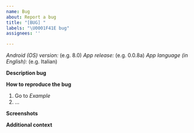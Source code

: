 ```yaml
---
name: Bug
about: Report a bug
title: "[BUG] "
labels: "\U0001F41E bug"
assignees: ''

---
```


_Android (OS) version:_ (e.g. 8.0)
_App release:_ (e.g. 0.0.8a)
_App language (in English):_ (e.g. Italian)

**Description bug**


**How to reproduce the bug**
1. Go to _Example_
2. ...

**Screenshots**


**Additional context**
